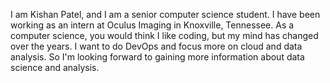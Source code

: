 I am Kishan Patel, and I am a senior computer science student. I have been working as an intern at Oculus Imaging in Knoxville, Tennessee. As a computer science, you would think I like coding, but my mind has changed over the years. I want to do DevOps and focus more on cloud and data analysis. So I'm looking forward to gaining more information about data science and analysis.
